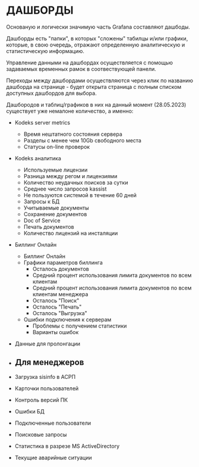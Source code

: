 # ДАШБОРДЫ

Основаную и логически значимую часть Grafana составляют дашбоды.

Дашборды есть "папки", в которых "сложены" табилцы и/или графики, которые, в свою очередь, отражают определенную аналитическую и статистическую информацию.

Управление данными на дашбордах осуществляется с помощью задаваемых временных рамок в соотвествующей панели.

Переходы между дашбордами осуществляются через клик по названию дашборда на странице - будет открыта страница с полным списком доступных дашбордов для выбора.

Дашбородов и таблиц/графиков в них на данный момент (28.05.2023) существует уже немалоне количество, а именно:

- Kodeks server metrics
  - Время нештатного состояния сервера
  - Разделы с менее чем 10Gb свободного места
  - Статусы on-line проверок

- Kodeks аналитика
  - Используемые лицензии
  - Разница между регом и лицензиями
  - Количество неудачных поисков за сутки
  - Среднее число запросов kassist
  - Не пользуются системой в течение 60 дней
  - Запросы к БД
  - Учитываемые документы
  - Сохранение документов
  - Doc of Service
  - Печать документов
  - Количество лицензий на инсталяции

- Биллинг Онлайн
  - Биллинг Онлайн
  - Графики параметров биллинга
    - Осталось документов
    - Средний процент использования лимита документов по всем клиентам 
    - Средний процент использования лимита документов по всем клиентам менеджера
    - Осталось "Поиск"
    - Осталось "Печать"
    - Осталось "Выгрузка"
  - Ошибки подключения к серверам
    - Проблемы с получением статистики
    - Варианты ошибок

- Данные для пролонгации
- Для менеджеров
  - 
- Загрузка sisinfo в АСРП
- Карточки пользователей
- Контроль версий ПК
- Ошибки БД
- Подключенные пользователи
- Поисковые запросы
- Статистика в разрезе MS ActiveDirectory
- Текущие аварийные ситуации